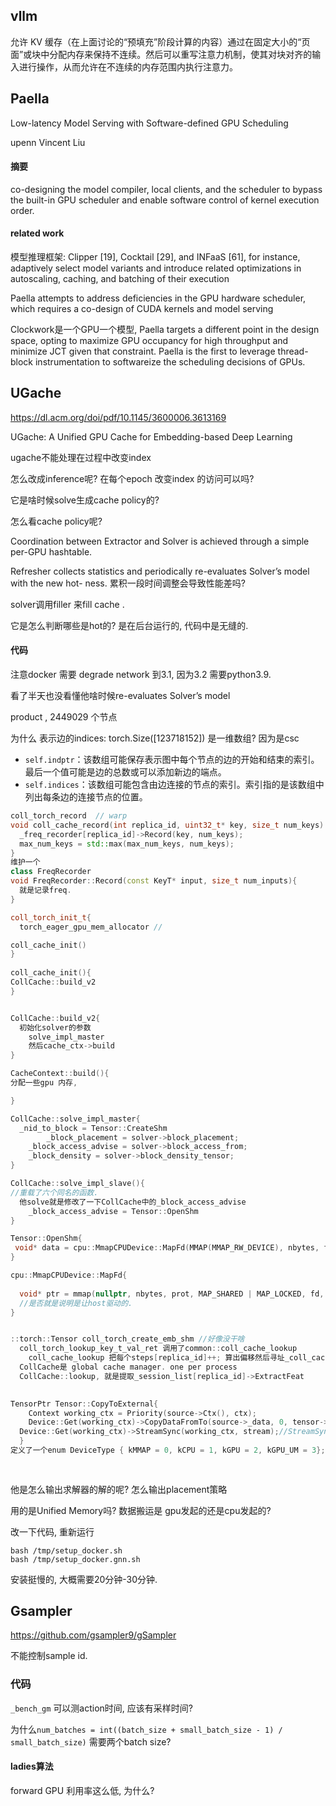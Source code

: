## vllm

允许 KV 缓存（在上面讨论的“预填充”阶段计算的内容）通过在固定大小的“页面”或块中分配内存来保持不连续。然后可以重写注意力机制，使其对块对齐的输入进行操作，从而允许在不连续的内存范围内执行注意力。





## Paella

 Low-latency Model Serving with Software-defined GPU Scheduling

upenn Vincent Liu

#### 摘要

co-designing the model compiler, local clients, and the scheduler to bypass the built-in GPU scheduler and enable software control of kernel execution order. 

#### related work

模型推理框架: Clipper [19], Cocktail [29], and INFaaS [61], for instance, adaptively select model variants and introduce related optimizations in autoscaling, caching, and batching of their execution

Paella attempts to address deficiencies in the GPU hardware scheduler, which requires a co-design of CUDA kernels and model serving

Clockwork是一个GPU一个模型, Paella targets a different point in the design space, opting to maximize GPU occupancy for high throughput and minimize JCT given that constraint.  Paella is the first to leverage thread-block instrumentation to softwareize the scheduling decisions of GPUs.



## UGache

https://dl.acm.org/doi/pdf/10.1145/3600006.3613169

UGache: A Unified GPU Cache for Embedding-based Deep Learning

ugache不能处理在过程中改变index

怎么改成inference呢? 在每个epoch 改变index 的访问可以吗?



它是啥时候solve生成cache policy的? 

怎么看cache policy呢? 

Coordination between Extractor and Solver is achieved through a simple per-GPU hashtable.

Refresher collects statistics and periodically re-evaluates Solver’s model with the new hot- ness.  累积一段时间调整会导致性能差吗?

solver调用filler 来fill cache .

它是怎么判断哪些是hot的? 是在后台运行的, 代码中是无缝的.



#### 代码

注意docker 需要 degrade network 到3.1, 因为3.2 需要python3.9.

看了半天也没看懂他啥时候re-evaluates Solver’s model

product , 2449029 个节点

为什么 表示边的indices: torch.Size([123718152]) 是一维数组?  因为是csc 

- `self.indptr`：该数组可能保存表示图中每个节点的边的开始和结束的索引。最后一个值可能是边的总数或可以添加新边的端点。
- `self.indices`：该数组可能包含由边连接的节点的索引。索引指的是该数组中列出每条边的连接节点的位置。

```cpp
coll_torch_record  // warp
void coll_cache_record(int replica_id, uint32_t* key, size_t num_keys) {
  _freq_recorder[replica_id]->Record(key, num_keys);
  max_num_keys = std::max(max_num_keys, num_keys);
}
维护一个
class FreqRecorder 
void FreqRecorder::Record(const KeyT* input, size_t num_inputs){
  就是记录freq.
}

coll_torch_init_t{
  torch_eager_gpu_mem_allocator //

coll_cache_init()
}
  
coll_cache_init(){
CollCache::build_v2  
}


CollCache::build_v2{
  初始化solver的参数
    solve_impl_master
    然后cache_ctx->build   
}

CacheContext::build(){
分配一些gpu 内存, 

}

CollCache::solve_impl_master{
  _nid_to_block = Tensor::CreateShm
        _block_placement = solver->block_placement;
    _block_access_advise = solver->block_access_from;
    _block_density = solver->block_density_tensor;
}

CollCache::solve_impl_slave(){
//重载了六个同名的函数. 
  他solve就是修改了一下CollCache中的_block_access_advise
    _block_access_advise = Tensor::OpenShm
}

Tensor::OpenShm{
 void* data = cpu::MmapCPUDevice::MapFd(MMAP(MMAP_RW_DEVICE), nbytes, fd); 
}

cpu::MmapCPUDevice::MapFd{
  
  void* ptr = mmap(nullptr, nbytes, prot, MAP_SHARED | MAP_LOCKED, fd, 0);
  //是否就是说明是让host驱动的.
}


::torch::Tensor coll_torch_create_emb_shm //好像没干啥
  coll_torch_lookup_key_t_val_ret 调用了common::coll_cache_lookup 
    coll_cache_lookup 把每个steps[replica_id]++; 算出偏移然后寻址_coll_cache->lookup(replica_id, key, num_keys, output, stream, step_key);
  CollCache是 global cache manager. one per process
  CollCache::lookup, 就是提取_session_list[replica_id]->ExtractFeat

    
TensorPtr Tensor::CopyToExternal{
    Context working_ctx = Priority(source->Ctx(), ctx);
    Device::Get(working_ctx)->CopyDataFromTo(source->_data, 0, tensor->_data, 0,nbytes, source->_ctx, tensor->_ctx, stream);//copy的话 cpu gpu都有， 看是什么working ctx
  Device::Get(working_ctx)->StreamSync(working_ctx, stream);//StreamSync 应该是gpu 做
  }
定义了一个enum DeviceType { kMMAP = 0, kCPU = 1, kGPU = 2, kGPU_UM = 3}; 会比较Context 优先级, 好像是哪个优先级大就用哪个设备发起传输.  为啥kmmap 比kcpu还小? 
    
    
```



他是怎么输出求解器的解的呢?  怎么输出placement策略

用的是Unified Memory吗? 数据搬运是 gpu发起的还是cpu发起的? 

改一下代码, 重新运行

```
bash /tmp/setup_docker.sh
bash /tmp/setup_docker.gnn.sh

```

安装挺慢的, 大概需要20分钟-30分钟. 



## Gsampler

https://github.com/gsampler9/gSampler



不能控制sample id. 

### 代码

`_bench_gm` 可以测action时间, 应该有采样时间? 





为什么`num_batches = int((batch_size + small_batch_size - 1) / small_batch_size)` 需要两个batch size? 







#### ladies算法

forward GPU 利用率这么低, 为什么? 
